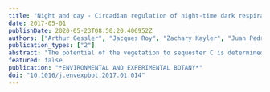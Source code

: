 ```yaml
---
title: "Night and day - Circadian regulation of night-time dark respiration and light-enhanced dark respiration in plant leaves and canopies"
date: 2017-05-01
publishDate: 2020-05-23T08:50:20.406952Z
authors: ["Arthur Gessler", "Jacques Roy", "Zachary Kayler", "Juan Pedro Ferrio", "Josu G. Alday", "Michael Bahn", "Jorge del Castillo", "Sebastien Devidal", "Sonia Garcia-Munoz", "Damien Landais", "Paula Martin-Gomez", "Alexandru Milcuc", "Clement Piel", "Karin Pirhofer-Walzl", "Lucia Galiano", "Marcus Schaub", "Matthias Haeni", "Olivier Ravel", "Serajis Salekin", "David T. Tissue", "Mark G. Tjoelker", "Jordi Voltas", "Gunter Hoch", "Victor Resco de Dios"]
publication_types: ["2"]
abstract: "The potential of the vegetation to sequester C is determined by the balance between assimilation and respiration. Respiration is under environmental and substrate-driven control, but the circadian clock might also contribute. To assess circadian control on night-time dark respiration (R-D) and on light enhanced dark respiration (LEDR) - the latter providing information on the metabolic reorganization in the leaf during light-dark transitions - we performed experiments in macrocosms hosting canopies of bean and cotton. Under constant darkness (plus constant air temperature and air humidity), we tested whether circadian regulation of RD scaled from leaf to canopy respiration. Under constant light (plus constant air temperature and air humidity), we assessed the potential for leaf-level circadian regulation of LEDR. There was a clear circadian oscillation of leaf-level RD in both species and circadian patterns scaled to the canopy. LEDR was under circadian control in cotton, but not in bean indicating species-specific controls. The circadian rhythm of LEDR in cotton might indicate variable suppression of the normal cyclic function of the tricarboxylic-acid-cycle in the light. Since circadian regulation is assumed to act as an adaptive memory to adjust plant metabolism based on environmental conditions from previous days, circadian control of RD may help to explain temporal variability of ecosystem respiration. (C) 2017 Elsevier B.V. All rights reserved."
featured: false
publication: "*ENVIRONMENTAL AND EXPERIMENTAL BOTANY*"
doi: "10.1016/j.envexpbot.2017.01.014"
---
```


